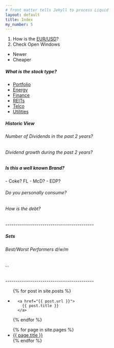 ```yaml
---
# front matter tells Jekyll to process Liquid
layout: default
title: Index
my_number: 5
---
```

1. How is the <a target="_blank" href="https://www.xe.com/currencycharts/?from=EUR&to=USD"> EUR/USD</a>?
2. Check Open Windows
<ul>
  <li><a target="_blank" href="https://jj-hub.github.io/mike/current_windows_newer"></a>Newer</li>
  <li><a target="_blank" href="https://jj-hub.github.io/mike/current_windows_cheaper"></a>Cheaper</li>
</ul>
<h5>What is the stock type?</h5>
<ul>
  <li><a target="_blank" href="https://jj-hub.github.io/mike/ss/my_selection.ss">Portfolio</a></li>
  <li><a target="_blank" href="https://jj-hub.github.io/mike/ss/energy.ss">Energy</a></li>
  <li><a target="_blank" href="https://jj-hub.github.io/mike/ss/finance.ss">Finance</a></li>
  <li><a target="_blank" href="https://jj-hub.github.io/mike/ss/real_estate.ss">REITs</a></li>
  <li><a target="_blank" href="https://jj-hub.github.io/mike/ss/telecommunications.ss">Telco</a></li>
  <li><a target="_blank" href="https://jj-hub.github.io/mike/ss/utilities.ss">Utilities</a></li>
</ul>

<h5>Historic View</h2>
<h6>Number of Dividends in the past 2 years?</h6>
<h6>Dividend growth during the past 2 years?</h6>

<h5>Is this a well known Brand?</h5>
- Coke? FL
- McD?
- EDP?
<h6>Do you personally consume?</h6>
<h6>How is the debt?</h6>
-------------------------------------------
<h5>Sets</h2>
<h6>Best/Worst Performers d/w/m</h6>
<h6>...</h6>
-------------------------------------------

<ul>
{% for post in site.posts %}
  <li>
    
      <a href="{{ post.url }}">
        {{ post.title }}
      </a>
    
  </li>
{% endfor %}
</ul>
<ul>
{% for page in site.pages %}
  <li>
      <a href="{{ page.url }}">
        {{ page.title }}
      </a>
  </li>
{% endfor %}
</ul>